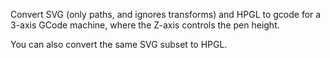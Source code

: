 Convert SVG (only paths, and ignores transforms) and HPGL to gcode for a 3-axis GCode machine, 
where the Z-axis controls the pen height.

You can also convert the same SVG subset to HPGL.
